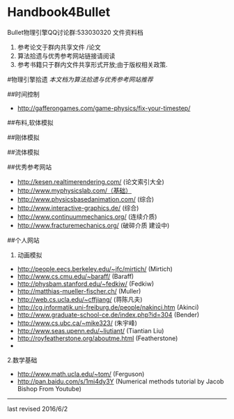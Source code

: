# Handbook4Bullet
Bullet物理引擎QQ讨论群:533030320 
文件资料档

 1. 参考论文于群内共享文件          /论文
 2. 算法拾遗与优秀参考网站链接请阅读
 3. 参考书籍只于群内文件共享形式开放;由于版权相关政策.

#物理引擎拾遗
*本文档为算法拾遗与优秀参考网站推荐* 

##时间控制
 * http://gafferongames.com/game-physics/fix-your-timestep/ 
 
##布料,软体模拟

##刚体模拟
 
##流体模拟

 
 
##优秀参考网站
 * http://kesen.realtimerendering.com/ (论文索引大全)
 * http://www.myphysicslab.com/（基础）
 * http://www.physicsbasedanimation.com/ (综合)
 * http://www.interactive-graphics.de/ (综合)
 * http://www.continuummechanics.org/ (连续介质)
 * http://www.fracturemechanics.org/ (破碎介质 建设中)

##个人网站
 1. 动画模拟
  * http://people.eecs.berkeley.edu/~jfc/mirtich/ (Mirtich)
  * http://www.cs.cmu.edu/~baraff/ (Baraff)
  * http://physbam.stanford.edu/~fedkiw/ (Fedkiw)
  * http://matthias-mueller-fischer.ch/ (Muller)
  * http://web.cs.ucla.edu/~cffjiang/ (蒋陈凡夫)
  * http://cg.informatik.uni-freiburg.de/people/nakinci.htm (Akinci)
  * http://www.graduate-school-ce.de/index.php?id=304 (Bender)
  * http://www.cs.ubc.ca/~mike323/ (朱宇峰)
  * http://www.seas.upenn.edu/~liutiant/ (Tiantian Liu)
  * http://royfeatherstone.org/aboutme.html (Featherstone)
  *

 2.数学基础
  * http://www.math.ucla.edu/~tom/ (Ferguson)
  * http://pan.baidu.com/s/1mi4dy3Y (Numerical methods tutorial by Jacob Bishop From Youtube)
 - - -
 last revised 2016/6/2
